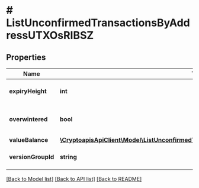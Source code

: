# # ListUnconfirmedTransactionsByAddressUTXOsRIBSZ

## Properties

Name | Type | Description | Notes
------------ | ------------- | ------------- | -------------
**expiryHeight** | **int** | Represents a block height after which the transaction will expire. |
**overwintered** | **bool** | \&quot;Overwinter\&quot; is the network upgrade for the Zcash blockchain. |
**valueBalance** | [**\CryptoapisApiClient\Model\ListUnconfirmedTransactionsByAddressUTXOsRIBSZValueBalance**](ListUnconfirmedTransactionsByAddressUTXOsRIBSZValueBalance.md) |  |
**versionGroupId** | **string** | Represents the transaction version group ID. |

[[Back to Model list]](../../README.md#models) [[Back to API list]](../../README.md#endpoints) [[Back to README]](../../README.md)
